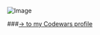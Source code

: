 ![Image](https://www.codewars.com/users/MoserElias/badges/large)

###[-> to my Codewars profile](https://www.codewars.com/users/MoserElias)
